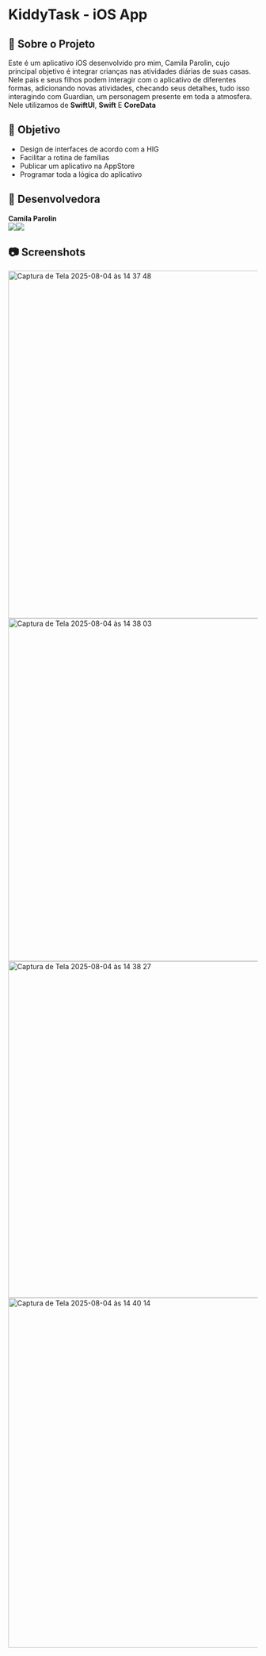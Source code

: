 # KiddyTask - iOS App

## 🔎 Sobre o Projeto
Este é um aplicativo iOS desenvolvido pro mim, Camila Parolin, cujo principal objetivo é integrar crianças nas atividades diárias de suas casas. Nele pais e seus filhos podem interagir com o aplicativo de diferentes formas, adicionando novas atividades, checando seus detalhes, tudo isso interagindo com Guardian, um personagem presente em toda a atmosfera. Nele utilizamos de **SwiftUI**, **Swift** E **CoreData**

## 🎯 Objetivo 
- Design de interfaces de acordo com a HIG
- Facilitar a rotina de famílias
- Publicar um aplicativo na AppStore
- Programar toda a lógica do aplicativo

## 👤 Desenvolvedora

<b> Camila Parolin </b> <br> <a href="https://www.linkedin.com/in/camila-parolin-70a437333"><img src="https://img.shields.io/badge/LinkedIn-0077B5?style=for-the-badge&logo=linkedin&logoColor=white"/></a><a href="https://github.com/cparolin"><img src="https://img.shields.io/badge/GitHub-100000?style=for-the-badge&logo=github&logoColor=white"/></a> 

## 📷 Screenshots 
<img width="580" height="701" alt="Captura de Tela 2025-08-04 às 14 37 48" src="https://github.com/user-attachments/assets/e295c994-9128-4335-a7d2-095637c1a7f4" />
<img width="569" height="692" alt="Captura de Tela 2025-08-04 às 14 38 03" src="https://github.com/user-attachments/assets/4ed81538-0894-4a4f-927c-1d8f1243398e" />
<img width="583" height="679" alt="Captura de Tela 2025-08-04 às 14 38 27" src="https://github.com/user-attachments/assets/6d3760e4-2b9d-4fca-9750-4225711eb14c" />
<img width="688" height="706" alt="Captura de Tela 2025-08-04 às 14 40 14" src="https://github.com/user-attachments/assets/db3c3b0c-5085-4998-ad4b-ac8c87add57c" />
